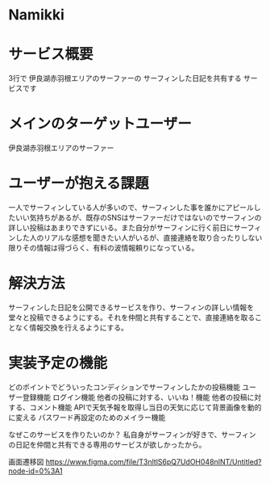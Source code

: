 # Namikki

# サービス概要
3行で
伊良湖赤羽根エリアのサーファーの
サーフィンした日記を共有する
サービスです

# メインのターゲットユーザー
伊良湖赤羽根エリアのサーファー
# ユーザーが抱える課題
一人でサーフィンしている人が多いので、サーフィンした事を誰かにアピールしたいい気持ちがあるが、既存のSNSはサーファーだけではないのでサーフィンの詳しい投稿はあまりできずにいる。また自分がサーフィンに行く前日にサーフィンした人のリアルな感想を聞きたい人がいるが、直接連絡を取り合ったりしない限りその情報は得づらく、有料の波情報頼りになっている。
# 解決方法
サーフィンした日記を公開できるサービスを作り、サーフィンの詳しい情報を堂々と投稿できるようにする。それを仲間と共有することで、直接連絡を取ることなく情報交換を行えるようにする。
# 実装予定の機能
どのポイントでどういったコンディションでサーフィンしたかの投稿機能
ユーザー登録機能
ログイン機能
他者の投稿に対する、いいね！機能
他者の投稿に対する、コメント機能
APIで天気予報を取得し当日の天気に応じて背景画像を動的に変える
パスワード再設定のためのメイラー機能

なぜこのサービスを作りたいのか？
私自身がサーフィンが好きで、サーフィンの日記を仲間と共有できる専用のサービスが欲しかったから。

画面遷移図
https://www.figma.com/file/T3nltlS6pQ7UdOH048nINT/Untitled?node-id=0%3A1

